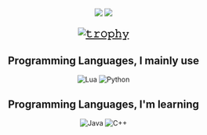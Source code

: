 <h2 align="center">
<p align="center">
  
 <img align="center" src="https://github-readme-stats.vercel.app/api?username=arrayee&show_icons=true&line_height=27&include_all_commits=true&count_private=true" />
<img align="center" src="https://github-readme-stats.vercel.app/api/top-langs/?username=arrayee&exclude_repo=RBLXHUB,MirayCDN,NHSE-VillagerDB"/>
  
[![𝚝𝚛𝚘𝚙𝚑𝚢](https://github-profile-trophy.vercel.app/?username=arrayee&column=8&margin-w=20&margin-h=0&no-bg=true&no-frame=true&theme=dark_dimmed)](https://github.com/arrayee)

<h2 align="center">Programming Languages, I mainly use</h2>
<p align="center">
  <img alt="Lua" src="https://img.shields.io/badge/lua-%232C2D72.svg?style=for-the-badge&logo=lua&logoColor=white"></a> 
  <img alt="Python" src="https://img.shields.io/badge/python-3670A0?style=for-the-badge&logo=python&logoColor=ffdd54"></a> 
</p>

<h2 align="center">Programming Languages, I'm learning</h2>
<p align="center">
  <img alt="Java" src="https://img.shields.io/badge/java-%23ED8B00.svg?style=for-the-badge&logo=java&logoColor=white"></a> 
  <img alt="C++" src="https://img.shields.io/badge/-C++-090909?style=for-the-badge&logo=C%2b%2b&logoColor=6296CC"></a> 
</p>
